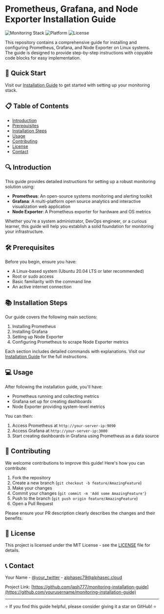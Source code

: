 # Prometheus, Grafana, and Node Exporter Installation Guide

![Monitoring Stack](https://img.shields.io/badge/Monitoring%20Stack-Prometheus%20%7C%20Grafana%20%7C%20Node%20Exporter-blue)
![Platform](https://img.shields.io/badge/Platform-Linux-lightgrey)
![License](https://img.shields.io/badge/License-MIT-green)

This repository contains a comprehensive guide for installing and configuring Prometheus, Grafana, and Node Exporter on Linux systems. The guide is designed to provide step-by-step instructions with copyable code blocks for easy implementation.

## 🚀 Quick Start

Visit our [Installation Guide](https://yourusername.github.io/monitoring-installation-guide/) to get started with setting up your monitoring stack.

## 📋 Table of Contents

- [Introduction](#introduction)
- [Prerequisites](#prerequisites)
- [Installation Steps](#installation-steps)
- [Usage](#usage)
- [Contributing](#contributing)
- [License](#license)
- [Contact](#contact)

## 🔍 Introduction

This guide provides detailed instructions for setting up a robust monitoring solution using:

- **Prometheus**: An open-source systems monitoring and alerting toolkit
- **Grafana**: A multi-platform open source analytics and interactive visualization web application
- **Node Exporter**: A Prometheus exporter for hardware and OS metrics

Whether you're a system administrator, DevOps engineer, or a curious learner, this guide will help you establish a solid foundation for monitoring your infrastructure.

## 🛠 Prerequisites

Before you begin, ensure you have:

- A Linux-based system (Ubuntu 20.04 LTS or later recommended)
- Root or sudo access
- Basic familiarity with the command line
- An active internet connection

## 📚 Installation Steps

Our guide covers the following main sections:

1. Installing Prometheus
2. Installing Grafana
3. Setting up Node Exporter
4. Configuring Prometheus to scrape Node Exporter metrics

Each section includes detailed commands with explanations. Visit our [Installation Guide](https://jash777.github.io/monitoring-installation-guide/) for the full instructions.

## 💻 Usage

After following the installation guide, you'll have:

- Prometheus running and collecting metrics
- Grafana set up for creating dashboards
- Node Exporter providing system-level metrics

You can then:

1. Access Prometheus at `http://your-server-ip:9090`
2. Access Grafana at `http://your-server-ip:3000`
3. Start creating dashboards in Grafana using Prometheus as a data source

## 🤝 Contributing

We welcome contributions to improve this guide! Here's how you can contribute:

1. Fork the repository
2. Create a new branch (`git checkout -b feature/AmazingFeature`)
3. Make your changes
4. Commit your changes (`git commit -m 'Add some AmazingFeature'`)
5. Push to the branch (`git push origin feature/AmazingFeature`)
6. Open a Pull Request

Please ensure your PR description clearly describes the changes and their benefits.

## 📄 License

This project is licensed under the MIT License - see the [LICENSE](LICENSE) file for details.

## 📞 Contact

Your Name - [@your_twitter](https://x.com/alpha_sec79) - alphasec79@alphasec.cloud

Project Link: [https://github.com/jash777/monitoring-installation-guide](https://github.com/yourusername/monitoring-installation-guide)

---

⭐️ If you find this guide helpful, please consider giving it a star on GitHub! ⭐️
